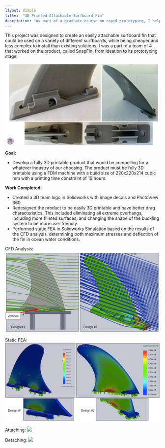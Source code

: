 ```yaml
---
layout: simple
title:  "3D Printed Attachable Surfboard Fin"
description: "As part of a graduate course on rapid prototyping, I helped design a fully 3D printable surfboard fin and base system, and validated the product using CFD and FEA."
---
```


This project was designed to create an easily attachable surfboard fin that could be used on a variety of different surfboards, while being cheaper and less complex to install than existing solutions. I was a part of a team of 4 that worked on the product, called SnapFin, from ideation to its prototyping stage.


![](/assets/snapfin1.png) <br>

**Goal:**
+ Develop a fully 3D printable product that would be compelling for a whatever industry of our choosing. The product must be fully 3D printable using a FDM machine with a build size of 220x220x214 cubic mm with a printing time constraint of 16 hours.



**Work Completed:**<br>
+ Created a 3D team logo in Solidworks with image decals and PhotoView 360.  
+ Redesigned the product to be easily 3D printable and have better drag characteristics. This included eliminating all extreme overhangs, including more filleted surfaces, and changing the shape of the buckling system to be more user friendly.
+ Performed static FEA in Solidworks Simulation based on the results of the CFD analysis, determining both maximum stresses and deflection of the fin in ocean water conditions. 





CFD Analysis:
![](/assets/snapfin3.png)

Static FEA:
![](/assets/snapfin2.png)


Attaching:
![](/assets/snapfinvid.gif)

Detaching:
![](/assets/snapfinvid2.gif)